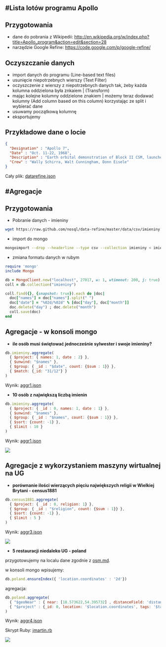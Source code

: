 #Lista lotów programu Apollo
--------------------------------

## Przygotowania
* dane do pobrania z Wikipedii: http://en.wikipedia.org/w/index.php?title=Apollo_program&action=edit&section=28
* narzędzie Google Refine: https://code.google.com/p/google-refine/

## Oczyszczanie danych
* import danych do programu (Line-based text files)
* usunięcie niepotrzebnych wierszy (Text Filter)
* oczyszczenie z wierszy z niepotrzebnych danych tak, żeby każda kolumna oddzielona była znkaiem | (Transform)
* mając kolejne kolumny oddzielone znakiem | możemy teraz dodawać kolumny (Add column based on this column) korzystając ze split i wybierać dane
* usuwamy początkową kolumnę
* eksportujemy

## Przykładowe dane o locie

```json
{
  "Designation" : "Apollo 7",
  "Date" : "Oct. 11-22, 1968",
  "Description" : "Earth orbital demonstration of Block II CSM, launched on Saturn IB. First live television publicly broadcast from a manned mission",
  "Crew" : "Wally Schirra, Walt Cunningham, Donn Eisele"
}
```
Cały plik: [datarefine.json](/data/json/jmartin/datarefine.json)

#Agregacje
--------------------------------

## Przygotowania
* Pobranie danych - imieniny

```sh
wget https://raw.github.com/nosql/data-refine/master/data/csv/imieniny.csv
```

* import do mongo

```sh
mongoimport --drop --headerline --type csv --collection imieniny < imieniny.csv
```

* zmiana formatu danych w rubym

```ruby
require 'mongo'
include Mongo

db = MongoClient.new("localhost", 27017, w: 1, wtimeout: 200, j: true).db("test")
coll = db.collection("imieniny")

coll.find({}, {snapshot: true}).each do |doc|
  doc["names"] = doc["names"].split(" ")
  doc["date"] = "%02d/%02d" % [doc["day"], doc["month"]]
  doc.delete("day") ; doc.delete("month")
  coll.save(doc)
end
```

## Agregacje - w konsoli mongo

* **ile osób musi świętować jednocześnie sylwester i swoje imieniny?**

```js
db.imieniny.aggregate(
  { $project: { names: 1, date : 2} },
  { $unwind: "$names" },
  { $group: { _id : "$date", count: {$sum : 1}} },
  { $match: {_id: "31/12"} }
)
```

Wynik: [aggr1.json](/data/json/jmartin/aggr1.json)

* **10 osób z największą liczbą imienin**

```js
db.imieniny.aggregate(
  { $project: { _id : 0, names: 1, date : 1} },
  { $unwind: "$names" },
  { $group: { _id : "$names", count: {$sum : 1}} },
  { $sort: {count: -1} },
  { $limit : 10 }
)
```

Wynik: [aggr1.json](/data/json/jmartin/aggr2.json)

![](http://chart.apis.google.com/chart?chs=600x350&chg=4,10,1,4&cht=bhg&chd=t:84,64,36,36,32,32,28,28,28,28&chxt=x,y&chxl=1:|Juliana|Izydora|Teodora|Pawla|Leona|Feliksa|Grzegorza|Piotra|Marii|Jana&chxr=0,0,25)

## Agregacje z wykorzystaniem maszyny wirtualnej na UG

* **porównanie ilości wierzących pięciu największych religii w Wielkiej Brytani - census1881**

```js
db.census1881.aggregate(
  { $project: { _id : 0, religion: 1} },
  { $group: { _id : "$religion", count: {$sum : 1}} },
  { $sort: {count: -1} },
  { $limit : 5 }
)
```

Wynik: [aggr3.json](/data/json/jmartin/aggr3.json)

![](http://chart.apis.google.com/chart?chs=450x200&cht=p&chd=t:45.7,17.6,16.2,13.6,6.9&chdl=catholic|methodist|presbyterian|the%20church%20of%20england|baptist&chl=45.7%|17.6%|16.2%|13.6%|6.9%)

* **5 restauracji niedaleko UG - poland**

przygotowujemy na localu dane zgodnie z [osm.md](/docs/osm.md).

w konsoli mongo wpisujemy:

```js
db.poland.ensureIndex({ 'location.coordinates' : '2d'})
```

agregacja:

```js
db.poland.aggregate(
  { "$geoNear" : { near: [18.573622,54.395732] , distanceField: 'distance', limit: 5, query : { 'tags.amenity' : "restaurant" } }},
  { "$project" : {_id: 0, location: '$location.coordinates', tags: '$tags', distance: '$distance'}}
)
```

Wynik: [aggr4.json](/data/json/jmartin/aggr4.json)

Skrypt Ruby: [jmartin.rb](/scripts/ruby/jmartin.rb)

![](http://maps.googleapis.com/maps/api/staticmap?center=54.395732,18.573622&zoom=12&size=400x400&maptype=roadmap&sensor=false&format=png&markers=color:red%7Clabel:1%7C54.4030471,18.5716565&markers=color:red%7Clabel:2%7C54.3808497,18.6070039&markers=color:red%7Clabel:3%7C54.3594773,18.5789614&markers=color:red%7Clabel:4%7C54.3779611,18.6064784&markers=color:red%7Clabel:5%7C54.3775886,18.6069796&markers=color:blue%7Clabel:S%7C54.395732,18.573622)
